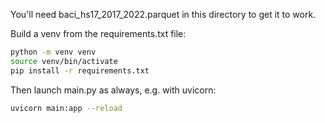 You'll need baci_hs17_2017_2022.parquet in this directory to get it to work. 

Build a venv from the requirements.txt file:

```bash
python -m venv venv
source venv/bin/activate
pip install -r requirements.txt
```

Then launch main.py as always, e.g. with uvicorn:

```bash
uvicorn main:app --reload
```